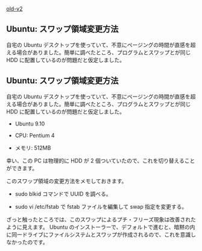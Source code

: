 [old-v2](ig100311-orig.html)

## Ubuntu: スワップ領域変更方法

自宅の Ubuntu デスクトップを使っていて、不意にページングの時間が直感を超える場合がありました。簡単に調べたところ、プログラムとスワップとが同じ HDD に配置しているのが問題だと仮定しました。


## Ubuntu: スワップ領域変更方法

自宅の Ubuntu デスクトップを使っていて、不意にページングの時間が直感を超える場合がありました。簡単に調べたところ、プログラムとスワップとが同じ
HDD に配置しているのが問題だと仮定しました。

* Ubuntu 9.10
  
* CPU: Pentium 4
  
* メモリ: 512MB

幸い、この PC は物理的に HDD が 2 個ついていたので、これを切り替えることができます。

このスワップ領域の変更方法をメモしておきます。

* sudo blkid コマンドで UUID を調べる。
  
* sudo vi /etc/fstab で fstab ファイルを編集して swap 指定を変更する。

ざっと触ったところでは、このスワップによるプチ・フリーズ現象は改善されたように見えます。
Ubuntu のインストーラーで、デフォルトで進むと、暗黙の内に同一ドライブにファイルシステムとスワップが作成されるので、これを意識しなかったのです。